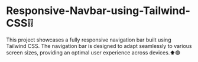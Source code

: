 # Responsive-Navbar-using-Tailwind-CSS❕❕
This project showcases a fully responsive navigation bar built using Tailwind CSS. The navigation bar is designed to adapt seamlessly to various screen sizes, providing an optimal user experience across devices.⬆️🟢

